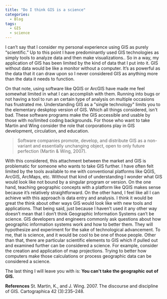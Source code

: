 ```yaml
---
title: "Do I think GIS is a science"
categories:
  - Blog
tags:
  - GIS
  - science
---
```


I can’t say that I consider my personal experience using GIS as purely “scientific.” Up to this point I have predominantly used GIS technologies as simply tools to analyze data and then make visualizations.. So in a way, my application of GIS has been limited by the kind of data that I put into it. GIS without data would be like a monitor without a computer. It’s as powerful as the data that it can draw upon so I never considered GIS as anything more than the data it needs to function. 

On that note, using software like QGIS or ArcGIS have made me feel somewhat limited in what I can accomplish with them. Running into bugs or not having a tool to run an certain type of analysis on multiple occasions has frustrated me. Understanding GIS as a "single technology" limits you to the elementary deskptop version of GIS. Which all things considered, isn't bad. These software programs make the GIS accessible and usable by those with no/limited coding backgrounds. For those who want to take Martin and Wing consider the role that corporations play in GIS development, circulation, and education.

> Software companies promote, develop, and distribute GIS as a non-variant and essentially unchanging object, open to only future perfection (Martin & Wing, 2007). 

With this considered, this attachment between the market and GIS is problematic for someone who wants to take GIS further. I have often felt limited by the tools available to me with conventional platforms like QGIS, ArcGIS, ArcMaps, etc. Without that kind of understanding I wonder what GIS would look like not bound by a singular program or version. On the one hand, teaching geographic concepts with a platform like QGIS makes sense because it’s relatively straightforward. On the other hand, I feel like all I can achieve with this approach is data entry and analysis. I think it would be great the think about other ways GIS would look like with new tools and applications.
That being said, just because I haven’t used it any other way doesn’t mean that I don’t think Geographic Information Systems can’t be science. GIS developers and engineers commonly ask questions about how geographic information systems work and how to better them. They will hypothesize and experiment for the sake of technological advancement. To me, that is science, and it would be cool to be one of those people. Other than that, there are particular scientific elements to GIS which if pulled out and examined further can be considered a science. For example, consider the creation and application of map projections. Trying to better how computers make those calculations or process geographic data can be considered a science. 

The last thing I will leave you with is: 
**You can't take the geographic out of GIS.**


**References** 
St. Martin, K., and J. Wing. 2007. The discourse and discipline of GIS. Cartographica 42 (3):235–248.


